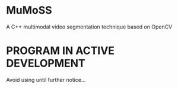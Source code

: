 # MuMoSS
A C++ multimodal video segmentation technique based on OpenCV

# PROGRAM IN ACTIVE DEVELOPMENT
Avoid using until further notice...
